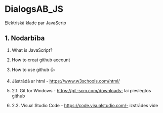 # DialogsAB_JS
Elektriskā klade par JavaScrip
## 1. Nodarbība

1. What is JavaScript?
3. How to creat github account
4. How to use github :thumbsup:

1. Jāstrādā ar html - https://www.w3schools.com/html/
2. 2.1. Git for Windows - https://git-scm.com/downloads- lai pieslēgtos github
3. 2.2. Visual Studio Code - https://code.visualstudio.com/- izstrādes vide
